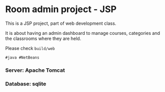 # Room admin project - JSP

This is a JSP project, part of web development class.

It is about having an admin dashboard to manage courses, categories and the classrooms where they are held.

Please check ```build/web```

```#java #NetBeans```

### Server: Apache Tomcat
### Database: sqlite